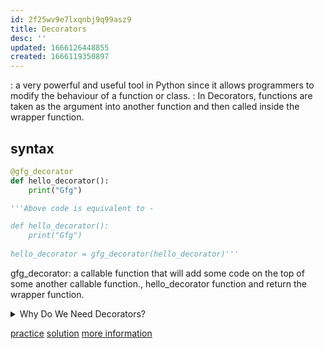```yaml
---
id: 2f25wv9e7lxqnbj9q99asz9
title: Decorators
desc: ''
updated: 1666126448855
created: 1666119350897
---
```

: a very powerful and useful tool in Python since it allows programmers to modify the behaviour of a function or class.
: In Decorators, functions are taken as the argument into another function and then called inside the wrapper function.

## syntax
```python
@gfg_decorator
def hello_decorator():
    print("Gfg")

'''Above code is equivalent to -

def hello_decorator():
    print("Gfg")
    
hello_decorator = gfg_decorator(hello_decorator)'''
```
gfg_decorator: a callable function that will add some code on the top of some another callable function., hello_decorator function and return the wrapper function.

<details>
<summary>Why Do We Need Decorators?</summary>
<br>
[when you want to add logging, test performance, perform caching, verify permissions, and so on.](https://www.freecodecamp.org/news/python-decorators-explained-with-examples/#:~:text=You'll%20use%20a%20decorator,same%20code%20on%20multiple%20functions.)
</details>

[practice](https://replit.com/@tdehof/decorators2-exercise#main.py)
[solution](https://repl.it/@aneagoie/decorators-1)
[more information](https://www.geeksforgeeks.org/decorators-in-python/)